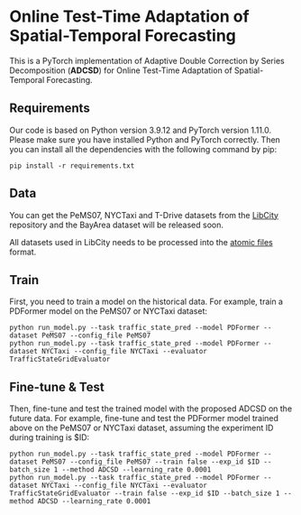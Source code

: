 # Online Test-Time Adaptation of Spatial-Temporal Forecasting

This is a PyTorch implementation of  Adaptive Double Correction by Series Decomposition (**ADCSD**) for Online Test-Time Adaptation of Spatial-Temporal Forecasting.

## Requirements

Our code is based on Python version 3.9.12 and PyTorch version 1.11.0. Please make sure you have installed Python and PyTorch correctly. Then you can install all the dependencies with the following command by pip:

```shell
pip install -r requirements.txt
```

## Data

You can get the PeMS07,  NYCTaxi and T-Drive datasets from the [LibCity](https://github.com/LibCity/Bigscity-LibCity) repository and the BayArea dataset will be released soon.

All datasets used in LibCity needs to be processed into the [atomic files](https://bigscity-libcity-docs.readthedocs.io/en/latest/user_guide/data/atomic_files.html) format.

## Train

First, you need to train a model on the historical data. For example, train a PDFormer model on the PeMS07 or NYCTaxi dataset:

```shell
python run_model.py --task traffic_state_pred --model PDFormer --dataset PeMS07 --config_file PeMS07
python run_model.py --task traffic_state_pred --model PDFormer --dataset NYCTaxi --config_file NYCTaxi --evaluator TrafficStateGridEvaluator
```

## Fine-tune & Test

Then, fine-tune and test the trained model with the proposed ADCSD on the future data. For example, fine-tune and test the PDFormer model trained above on the PeMS07 or NYCTaxi dataset, assuming the experiment ID during training is $ID:

```shell
python run_model.py --task traffic_state_pred --model PDFormer --dataset PeMS07 --config_file PeMS07 --train false --exp_id $ID --batch_size 1 --method ADCSD --learning_rate 0.0001
python run_model.py --task traffic_state_pred --model PDFormer --dataset NYCTaxi --config_file NYCTaxi --evaluator TrafficStateGridEvaluator --train false --exp_id $ID --batch_size 1 --method ADCSD --learning_rate 0.0001
```


